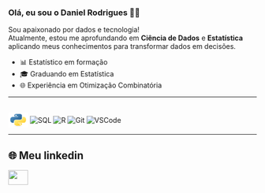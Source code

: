 ### Olá, eu sou o Daniel Rodrigues 🙋‍♂️

Sou apaixonado por dados e tecnologia!  
Atualmente, estou me aprofundando em **Ciência de Dados** e **Estatística** aplicando meus conhecimentos para transformar dados em decisões.

- 📊 Estatístico em formação   
- 🎓 Graduando em Estatística  
- 🌐 Experiência em Otimização Combinatória  

---



<div style="display: inline_block"><br>
  <img align="center" alt="Python" height="30" width="40" src="https://raw.githubusercontent.com/devicons/devicon/master/icons/python/python-original.svg">
  <img align="center" alt="SQL" height="30" width="40" src="https://cdn.jsdelivr.net/gh/devicons/devicon/icons/mysql/mysql-original.svg">
  <img align="center" alt="R" height="30" width="40" src="https://cdn.jsdelivr.net/gh/devicons/devicon/icons/r/r-original.svg">
  <img align="center" alt="Git" height="30" width="40" src="https://cdn.jsdelivr.net/gh/devicons/devicon/icons/git/git-original.svg">
  <img align="center" alt="VSCode" height="30" width="40" src="https://cdn.jsdelivr.net/gh/devicons/devicon/icons/vscode/vscode-original.svg">
</div>

---

## 🌐 Meu linkedin

<div> 
  
  <a href="https://www.linkedin.com/in/danielrodriguesjr/" target="_blank">
    <img height="30" width="40" src="https://cdn-icons-png.flaticon.com/512/174/174857.png">
  </a> 
</div>

